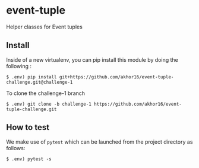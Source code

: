 # event-tuple

Helper classes for Event tuples

## Install


Inside of a new virtualenv, you can pip install this module by doing the following :

```
$ .env) pip install git+https://github.com/akhor16/event-tuple-challenge.git@challenge-1
```

To clone the challenge-1 branch 
```
$ .env) git clone -b challenge-1 https://github.com/akhor16/event-tuple-challenge.git
```

## How to test

We make use of `pytest` which can be launched from the project directory as follows:

```
$ .env) pytest -s
```
